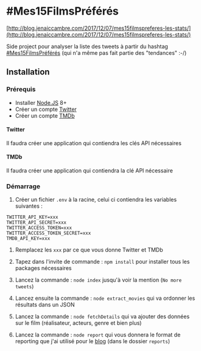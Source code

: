 # #Mes15FilmsPréférés

[http://blog.jenaiccambre.com/2017/12/07/mes15filmspreferes-les-stats/](http://blog.jenaiccambre.com/2017/12/07/mes15filmspreferes-les-stats/)

Side project pour analyser la liste des tweets à partir du hashtag
[#Mes15FilmsPréférés](https://twitter.com/hashtag/mes15filmspreferes?f=tweets&vertical=default&src=hash)
(qui n'a même pas fait partie des "tendances" :-/)

## Installation

### Prérequis

* Installer [Node.JS](https://nodejs.org/en/) 8+
* Créer un compte [Twitter](https://twitter.com/)
* Créer un compte [TMDb](https://www.themoviedb.org/?language=en)

#### Twitter

Il faudra créer une application qui contiendra les clés API nécessaires

#### TMDb

Il faudra créer une application qui contiendra la clé API nécessaire

### Démarrage

1. Créer un fichier `.env` à la racine, celui ci contiendra les variables
   suivantes :

```
TWITTER_API_KEY=xxx
TWITTER_API_SECRET=xxx
TWITTER_ACCESS_TOKEN=xxx
TWITTER_ACCESS_TOKEN_SECRET=xxx
TMDB_API_KEY=xxx
```

1. Remplacez les `xxx` par ce que vous donne Twitter et TMDb

1. Tapez dans l'invite de commande : `npm install` pour installer tous les
   packages nécessaires

1. Lancez la commande : `node index` jusqu'à voir la mention (`No more tweets`)

1. Lancez ensuite la commande : `node extract_movies` qui va ordonner les
   résultats dans un JSON

1. Lancez la commande : `node fetchDetails` qui va ajouter des données sur le
   film (réalisateur, acteurs, genre et bien plus)

1. Lancez la commande : `node report` qui vous donnera le format de reporting
   que j'ai utilisé pour le
   [blog](http://blog.jenaiccambre.com/2017/12/07/mes15filmspreferes-les-stats/)
   (dans le dossier `reports`)
